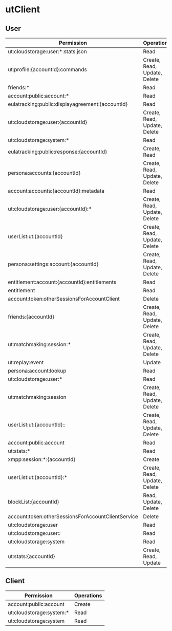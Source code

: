 # utClient

## User
| Permission | Operations |
| - | - |
| ut:cloudstorage:user:*:stats.json | Read |
| ut:profile:{accountId}:commands | Create, Read, Update, Delete |
| friends:* | Read |
| account:public:account:* | Read |
| eulatracking:public:displayagreement:{accountId} | Read |
| ut:cloudstorage:user:{accountId} | Create, Read, Update, Delete |
| ut:cloudstorage:system:* | Read |
| eulatracking:public:response:{accountId} | Create, Read |
| persona:accounts:{accountId} | Create, Read, Update, Delete |
| account:accounts:{accountId}:metadata | Read |
| ut:cloudstorage:user:{accountId}:* | Create, Read, Update, Delete |
| userList:ut:{accountId} | Create, Read, Update, Delete |
| persona:settings:account:{accountId} | Create, Read, Update, Delete |
| entitlement:account:{accountId}:entitlements | Read |
| entitlement | Read |
| account:token:otherSessionsForAccountClient | Delete |
| friends:{accountId} | Create, Read, Update, Delete |
| ut:matchmaking:session:* | Create, Read, Update, Delete |
| ut:replay:event | Update |
| persona:account:lookup | Read |
| ut:cloudstorage:user:* | Read |
| ut:matchmaking:session | Create, Read, Update, Delete |
| userList:ut:{accountId}:*:* | Create, Read, Update, Delete |
| account:public:account | Read |
| ut:stats:* | Read |
| xmpp:session:*:{accountId} | Create |
| userList:ut:{accountId}:* | Create, Read, Update, Delete |
| blockList:{accountId} | Read, Update, Delete |
| account:token:otherSessionsForAccountClientService | Delete |
| ut:cloudstorage:user | Read |
| ut:cloudstorage:user:*:* | Read |
| ut:cloudstorage:system | Read |
| ut:stats:{accountId} | Create, Read, Update |

## Client
| Permission | Operations |
| - | - |
| account:public:account | Create |
| ut:cloudstorage:system:* | Read |
| ut:cloudstorage:system | Read |